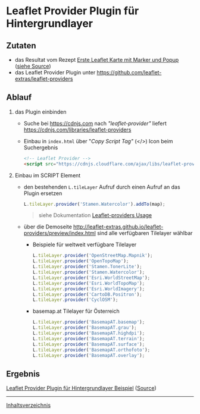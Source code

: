 # Leaflet Provider Plugin für Hintergrundlayer

## Zutaten

- das Resultat vom Rezept [Erste Leaflet Karte mit Marker und Popup](https://webmapping.github.io/cookbook/first_leaflet_map) ([siehe Source](https://github.com/webmapping/cookbook/blob/main/first_leaflet_map_example.html))
- das Leaflet Provider Plugin unter <https://github.com/leaflet-extras/leaflet-providers>

## Ablauf

1. das Plugin einbinden

    - Suche bei <https://cdnjs.com> nach *"leaflet-provider"* liefert <https://cdnjs.com/libraries/leaflet-providers>

    - Einbau in `index.html` über "*Copy Script Tag"* (\</>) Icon beim Suchergebnis

        ```html
        <!-- Leaflet Provider -->
        <script src="https://cdnjs.cloudflare.com/ajax/libs/leaflet-providers/1.13.0/leaflet-providers.js" integrity="sha512-pb9UiEEi2JIxkMloqYnqgONe9CTcp2BWWq1Hbz60l7f3R3VhZ57dEE58Ritf/HgBw3o/5Scf5gg0T9V+tf48fg==" crossorigin="anonymous" referrerpolicy="no-referrer"></script>
        ```

2. Einbau im SCRIPT Element

    - den bestehenden `L.tileLayer` Aufruf durch einen Aufruf an das Plugin ersetzen

        ```javascript
        L.tileLayer.provider('Stamen.Watercolor').addTo(map);
        ```

        > siehe Dokumentation [Leaflet-providers Usage](https://github.com/leaflet-extras/leaflet-providers#usage)

    - über die Demoseite <http://leaflet-extras.github.io/leaflet-providers/preview/index.html> sind alle verfügbaren Tilelayer wählbar

        - Beispiele für weltweit verfügbare Tilelayer

            ```javascript
            L.tileLayer.provider('OpenStreetMap.Mapnik');
            L.tileLayer.provider('OpenTopoMap');
            L.tileLayer.provider('Stamen.TonerLite');
            L.tileLayer.provider('Stamen.Watercolor');
            L.tileLayer.provider('Esri.WorldStreetMap');
            L.tileLayer.provider('Esri.WorldTopoMap');
            L.tileLayer.provider('Esri.WorldImagery');
            L.tileLayer.provider('CartoDB.Positron');
            L.tileLayer.provider('CyclOSM');
            ```

        - basemap.at Tilelayer für Österreich

            ```javascript
            L.tileLayer.provider('BasemapAT.basemap');
            L.tileLayer.provider('BasemapAT.grau');
            L.tileLayer.provider('BasemapAT.highdpi');
            L.tileLayer.provider('BasemapAT.terrain');
            L.tileLayer.provider('BasemapAT.surface');
            L.tileLayer.provider('BasemapAT.orthofoto');
            L.tileLayer.provider('BasemapAT.overlay');
            ```

## Ergebnis

[Leaflet Provider Plugin für Hintergrundlayer Beispiel](https://webmapping.github.io/cookbook/plugin_leaflet_provider_example.html) ([Source](https://github.com/webmapping/cookbook/blob/main/plugin_leaflet_provider_example.html))

___
[Inhaltsverzeichnis](https://webmapping.github.io/cookbook/index)
